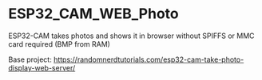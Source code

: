 # ESP32_CAM_WEB_Photo
ESP32-CAM takes photos and shows it in browser without SPIFFS or MMC card required (BMP from RAM)

Base project: https://randomnerdtutorials.com/esp32-cam-take-photo-display-web-server/
